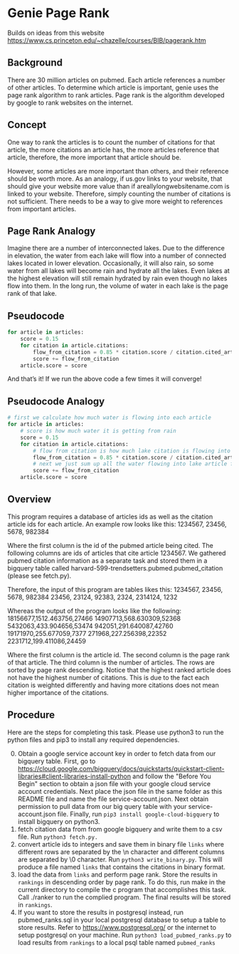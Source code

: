 Genie Page Rank
===============
Builds on ideas from this website
https://www.cs.princeton.edu/~chazelle/courses/BIB/pagerank.htm

Background
----------
There are 30 million articles on pubmed. Each article references a number of other articles. To determine which article is important, genie uses the page rank algorithm to rank articles. Page rank is the algorithm developed by google to rank websites on the internet.

Concept
-------
One way to rank the articles is to count the number of citations for that article, the more citations an article has, the more articles reference that article, therefore, the more important that article should be.

However, some articles are more important than others, and their reference should be worth more. As an analogy, if us.gov links to your website, that should give your website more value than if areallylongwebsitename.com is linked to your website. Therefore, simply counting the number of citations is not sufficient. There needs to be a way to give more weight to references from important articles.

Page Rank Analogy
-----------------
Imagine there are a number of interconnected lakes. Due to the difference in elevation, the water from each lake will flow into a number of connected lakes located in lower elevation. Occasionally, it will also rain, so some water from all lakes will become rain and hydrate all the lakes. Even lakes at the highest elevation will still remain hydrated by rain even though no lakes flow into them. In the long run, the volume of water in each lake is the page rank of that lake.

Pseudocode
----------
```python
for article in articles:
	score = 0.15
	for citation in article.citations:
		flow_from_citation = 0.85 * citation.score / citation.cited_articles
		score += flow_from_citation
	article.score = score
```
And that’s it! If we run the above code a few times it will converge!

Pseudocode Analogy
------------------
```python
# first we calculate how much water is flowing into each article
for article in articles:
	# score is how much water it is getting from rain
	score = 0.15
	for citation in article.citations:
		# flow from citation is how much lake citation is flowing into the lake article. citation.score is the volume of water in lake citation. We divide by citation.cited_articles because citation’s water is flowing into citation.cited_article lakes equally. We multiply by 0.85 because 15% of water is evaporated into rain.
		flow_from_citation = 0.85 * citation.score / citation.cited_articles
		# next we just sum up all the water flowing into lake article from other lakes
		score += flow_from_citation
	article.score = score
```

Overview
----------------
This program requires a database of articles ids as well as the citation article ids for each article. An example row looks like this:
1234567, 23456, 5678, 982384

Where the first column is the id of the pubmed article being cited. The following columns are ids of articles that cite article 1234567. We gathered pubmed citation information as a separate task and stored them in a bigquery table called harvard-599-trendsetters.pubmed.pubmed_citation (please see fetch.py).

Therefore, the input of this program are tables likes this:
1234567, 23456, 5678, 982384
23456, 23124, 92383, 2324, 2314124, 1232

Whereas the output of the program looks like the following:
18156677,1512.463756,27466
14907713,568.630309,52368
5432063,433.904656,53474
942051,291.640087,42760
19171970,255.677059,7377
271968,227.256398,22352
2231712,199.411086,24459

Where the first column is the article id. The second column is the page rank of that article. The third column is the number of articles. The rows are sorted by page rank descending. Notice that the highest ranked article does not have the highest number of citations. This is due to the fact each citation is weighted differently and having more citations does not mean higher importance of the citations.

Procedure
---------
Here are the steps for completing this task. Please use python3 to run the python files and pip3 to install any required dependencies.

0. Obtain a google service account key in order to fetch data from our bigquery table. First, go to https://cloud.google.com/bigquery/docs/quickstarts/quickstart-client-libraries#client-libraries-install-python and follow the "Before You Begin" section to obtain a json file with your google cloud service account credentials. Next place the json file in the same folder as this README file and name the file service-account.json. Next obtain permission to pull data from our big query table with your service-account.json file. Finally, run `pip3 install google-cloud-bigquery` to install bigquery on python3.
0. fetch citation data from from google bigquery and write them to a csv file. Run `python3 fetch.py.`
0. convert article ids to integers and save them in binary file `links` where different rows are separated by the \n character and different columns are separated by \0 character. Run `python3 write_binary.py`. This will produce a file named `links` that contains the citations in binary format.
0. load the data from `links` and perform page rank. Store the results in `rankings` in descending order by page rank. To do this, run make in the current directory to compile the c program that accomplishes this task. Call ./ranker to run the complied program. The final results will be stored in `rankings`.
0. If you want to store the results in postgresql instead, run pubmed_ranks.sql in your local postgresql database to setup a table to store results. Refer to https://www.postgresql.org/ or the internet to setup postgresql on your machine. Run `python3 load_pubmed_ranks.py` to load results from `rankings` to a local psql table named `pubmed_ranks`

<!-- Dev commands
scp -i ~/.ssh/google_compute_engine geraldding@35.221.27.216:/home/geraldding/genie/article_rank/data/citations.csv data/
ssh -i ~/.ssh/google_compute_engine geraldding@35.221.27.216 -->

<!-- Debugging commands for ranker.code
lldb ranker
breakpoint set --name main
breakpoint set -f ranker.c -l 16
r -->

